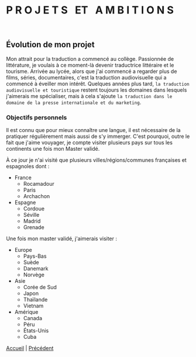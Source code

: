 # **P R O J E T S &nbsp; ET &nbsp; A M B I T I O N S**

&nbsp;
## Évolution de mon projet
Mon attrait pour la traduction a commencé au collège. Passionnée de littérature, je voulais à ce moment-là devenir traductrice littéraire et le tourisme. Arrivée au lycée, alors que j'ai commencé a regarder plus de films, séries, documentaires, c'est la traduction audiovisuelle qui a commencé à éveiller mon intérêt. Quelques années plus tard, `la traduction audiovisuelle et touristique` restent toujours les domaines dans lesquels j'aimerais me spécialiser, mais à cela s'ajoute `la traduction dans le domaine de la presse internationale et du marketing`.
&nbsp;
### Objectifs personnels
Il est connu que pour mieux connaître une langue, il est nécessaire de la pratiquer régulièrement mais aussi de s'y immerger. C'est pourquoi, outre le fait que j'aime vouyager, je compte visiter plusieurs pays sur tous les continents une fois mon Master validé.

À ce jour je n'ai visité que plusieurs villes/régions/communes françaises et espagnoles dont : 

* France
    - Rocamadour
    - Paris
    - Archachon
* Espagne
    - Cordoue
    - Séville 
    - Madrid
    - Grenade

Une fois mon master validé, j'aimerais visiter :
* Europe
    * Pays-Bas
    * Suède
    * Danemark
    * Norvège
* Asie
    * Corée de Sud
    * Japon
    * Thaïlande
    * Vietnam
* Amérique
    * Canada
    * Péru
    * États-Unis
    * Cuba 

 
[Accueil](./index.md) | [Précédent](./présentation.md)
